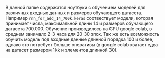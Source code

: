 В данной папке содержатся ноутбуки с обучением моделей для различных входных данных и размеров обучающего датасета. Например `rnn_for_add_14_700k.keras` соотвествует модели, которая принимает числа, максимальной длины 14 и размеров обучающего датасета 700.000. Обучение производилось на GPU google colab, в среднем занимало 2-3 часа для 20-30 эпох. 
Так же есть возможность обучить модель под входные данные длинной порядка 100 и более, однако это потребует больше оперативы (в google colab хватает едва на датасет размером 1kk и элементов длинной 30). 
